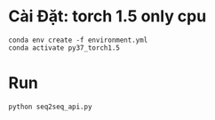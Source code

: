 
# Cài Đặt: torch 1.5 only cpu 
```
conda env create -f environment.yml
conda activate py37_torch1.5
```

# Run 
```bash
python seq2seq_api.py
```